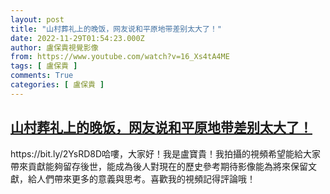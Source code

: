 ```yaml
---
layout: post
title: "山村葬礼上的晚饭，网友说和平原地带差别太大了！"
date: 2022-11-29T01:54:23.000Z
author: 盧保貴視覺影像
from: https://www.youtube.com/watch?v=16_Xs4tA4ME
tags: [ 盧保貴 ]
comments: True
categories: [ 盧保貴 ]
---
```

<!--1669686863000-->
[山村葬礼上的晚饭，网友说和平原地带差别太大了！](https://www.youtube.com/watch?v=16_Xs4tA4ME)
------

<div>
https://bit.ly/2YsRD8D哈嘍，大家好！我是盧寶貴！我拍攝的視頻希望能給大家帶來貢獻能夠留存後世，能成為後人對現在的歷史參考期待影像能為將來保留文獻，給人們帶來更多的意義與思考。喜歡我的視頻記得評論哦！
</div>
